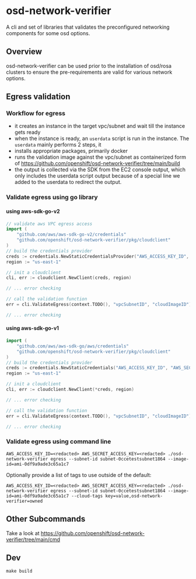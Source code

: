 # osd-network-verifier

A cli and set of libraries that validates the preconfigured networking components for some osd options.

## Overview

osd-network-verifier can be used prior to the installation of osd/rosa clusters to ensure the pre-requirements are valid for various network options.

## Egress validation

### Workflow for egress

* it creates an instance in the target vpc/subnet and wait till the instance gets ready
* when the instance is ready, an `userdata` script is run in the instance. The `userdata` mainly performs 2 steps, it
* installs appropriate packages, primarily docker
* runs the validation image against the vpc/subnet as containerized form of <https://github.com/openshift/osd-network-verifier/tree/main/build>
* the output is collected via the SDK from the EC2 console output, which only includes the userdata script output because of a special line we added to the userdata to redirect the output.


### Validate egress using go library

#### using aws-sdk-go-v2
```go
// validate aws VPC egress access
import (
    "github.com/aws/aws-sdk-go-v2/credentials"
	"github.com/openshift/osd-network-verifier/pkg/cloudclient"
)
// build the credentials provider
creds := credentials.NewStaticCredentialsProvider("AWS_ACCESS_KEY_ID", "AWS_SECRET_ACCESS_KEY", "AWS_SESSION_TOKEN")
region := "us-east-1"

// init a cloudclient
cli, err := cloudclient.NewClient(creds, region)

// ... error checking

// call the validation function
err = cli.ValidateEgress(context.TODO(), "vpcSubnetID", "cloudImageID")

// ... error checking
```

#### using aws-sdk-go-v1
```go
import (
    "github.com/aws/aws-sdk-go/aws/credentials"
	"github.com/openshift/osd-network-verifier/pkg/cloudclient"
)
// build the credentials provider
creds := credentials.NewStaticCredentials("AWS_ACCESS_KEY_ID", "AWS_SECRET_ACCESS_KEY", "AWS_SESSION_TOKEN")
region := "us-east-1"

// init a cloudclient
cli, err := cloudclient.NewClient(*creds, region)

// ... error checking

// call the validation function
err = cli.ValidateEgress(context.TODO(), "vpcSubnetID", "cloudImageID")

// ... error checking
```

### Validate egress using command line

```shell
AWS_ACCESS_KEY_ID=<redacted> AWS_SECRET_ACCESS_KEY=<redacted> ./osd-network-verifier egress --subnet-id subnet-0ccetestsubnet1864 --image-id=ami-0df9a9ade3c65a1c7
```

Optionally provide a list of tags to use outside of the default:

```shell
AWS_ACCESS_KEY_ID=<redacted> AWS_SECRET_ACCESS_KEY=<redacted> ./osd-network-verifier egress --subnet-id subnet-0ccetestsubnet1864 --image-id=ami-0df9a9ade3c65a1c7 --cloud-tags key=value,osd-network-verifier=owned
```

## Other Subcommands

Take a look at <https://github.com/openshift/osd-network-verifier/tree/main/cmd>


## Dev

```shell
make build
```
